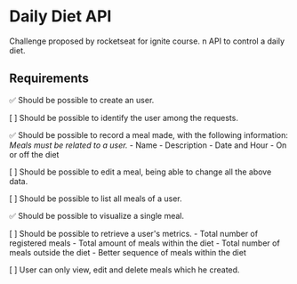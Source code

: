 # Daily Diet API

Challenge proposed by rocketseat for ignite course.
n API to control a daily diet.

## Requirements

✅ Should be possible to create an user.

[ ] Should be possible to identify the user among the requests.

✅ Should be possible to record a meal made, with the following information:
    *Meals must be related to a user.*
    - Name
    - Description
    - Date and Hour
    - On or off the diet

[ ] Should be possible to edit a meal, being able to change all the above data.

[ ] Should be possible to list all meals of a user.

✅ Should be possible to visualize a single meal.

[ ] Should be possible to retrieve a user's metrics.
    - Total number of registered meals
    - Total amount of meals within the diet
    - Total number of meals outside the diet
    - Better sequence of meals within the diet

[ ] User can only view, edit and delete meals which he created.
